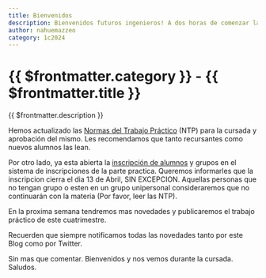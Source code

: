 ```yaml
---
title: Bienvenidos
description: Bienvenidos futuros ingenieros! A dos horas de comenzar las clases de este año les queremos ir anticipando los temas administrativos de la cursada con respecto al trabajo práctico.
author: nahuemazzeo
category: 1c2024
---
```


<PostBreadcrumb />

# {{ $frontmatter.category }} - {{ $frontmatter.title }}

{{ $frontmatter.description }}

Hemos actualizado las [Normas del Trabajo Práctico](/primeros-pasos/normas-tp)
(NTP) para la cursada y aprobación del mismo. Les recomendamos que tanto
recursantes como nuevos alumnos las lean.

Por otro lado, ya esta abierta la
[inscripción de alumnos](https://inscripciones.utnso.com.ar/) y grupos en el
sistema de inscripciones de la parte practica. Queremos informarles que la
inscripcion cierra el dia 13 de Abril, SIN EXCEPCION. Aquellas personas que no
tengan grupo o esten en un grupo unipersonal consideraremos que no continuarán
con la materia (Por favor, leer las NTP).

En la proxima semana tendremos mas novedades y publicaremos el trabajo práctico
de este cuatrimestre.

Recuerden que siempre notificamos todas las novedades tanto por este Blog como
por Twitter.

Sin mas que comentar. Bienvenidos y nos vemos durante la cursada. Saludos.
